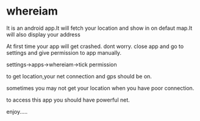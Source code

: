 # whereiam
It is an android app.It will fetch your location and show in on defaut map.It will also display your address

At first time your app will get crashed.
dont worry.
close app and go to settings and give permission to app manually.

settings->apps->whereiam->tick permission

to get location,your net connection and gps should be on.

sometimes you may not get your location when you have poor connection.

to access this app you should have powerful net.

enjoy.....
